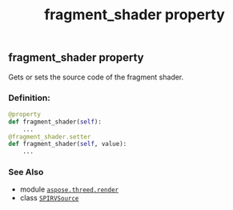 ﻿---
title: fragment_shader property
second_title: Aspose.3D for Python via .NET API References
description: 
type: docs
weight: 40
url: /python-net/aspose.threed.render/spirvsource/fragment_shader/
is_root: false
---

## fragment_shader property


Gets or sets the source code of the fragment shader.
### Definition:
```python
@property
def fragment_shader(self):
    ...
@fragment_shader.setter
def fragment_shader(self, value):
    ...
```

### See Also
* module [`aspose.threed.render`](../../)
* class [`SPIRVSource`](/3d/python-net/aspose.threed.render/spirvsource)
